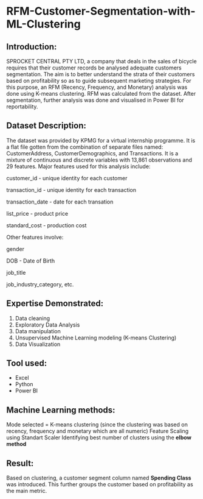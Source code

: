 # RFM-Customer-Segmentation-with-ML-Clustering

## Introduction: 
SPROCKET CENTRAL PTY LTD, a company that deals in the sales of bicycle requires that their customer records be analysed adequate customers segmentation. The aim is to better understand the strata of their customers based on profitability so as to guide subsequent marketing strategies. For this purpose, an RFM (Recency, Frequency, and Monetary) analysis was done using K-means clustering. RFM was calculated from the dataset. After segmentation, further analysis was done and visualised in Power BI for reportability.

## Dataset Description:
The dataset was provided by KPMG for a virtual internship programme. It is a flat file gotten from the combination of separate files named: CustomerAddress, CustomerDemographics, and Transactions. It is a mixture of continuous and discrete variables with 13,861 observations and 29 features. Major features used for this analysis include: 

customer_id - unique identity for each customer

transaction_id - unique identity for each transaction

transaction_date - date for each transation

list_price - product price

standard_cost - production cost

Other features involve:

gender

DOB - Date of Birth

job_title

job_industry_category, etc.

## Expertise Demonstrated:

1. Data cleaning
2. Exploratory Data Analysis
3. Data manipulation
4. Unsupervised Machine Learning modeling (K-means Clustering)
5. Data Visualization

## Tool used:
* Excel
* Python
* Power BI

## Machine Learning methods:
Mode selected = K-means clustering (since the clustering was based on recency, frequency and monetary which are all numeric)
Feature Scaling using Standart Scaler
Identifying best number of clusters using the **elbow method** 

## Result:
Based on clustering, a customer segment column named **Spending Class** was introduced. This further groups the customer based on profitability as the main metric.
